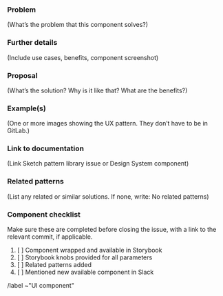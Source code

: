 ### Problem

(What’s the problem that this component solves?)

### Further details

(Include use cases, benefits, component screenshot)

### Proposal

(What’s the solution? Why is it like that? What are the benefits?)

### Example(s)

(One or more images showing the UX pattern. They don’t have to be in GitLab.)

### Link to documentation

(Link Sketch pattern library issue or Design System component)

### Related patterns

(List any related or similar solutions. If none, write: No related patterns)

### Component checklist

Make sure these are completed before closing the issue, with a link to the relevant commit,
if applicable.

1. [ ] Component wrapped and available in Storybook
2. [ ] Storybook knobs provided for all parameters
3. [ ] Related patterns added
4. [ ] Mentioned new available component in Slack

/label ~"UI component"
